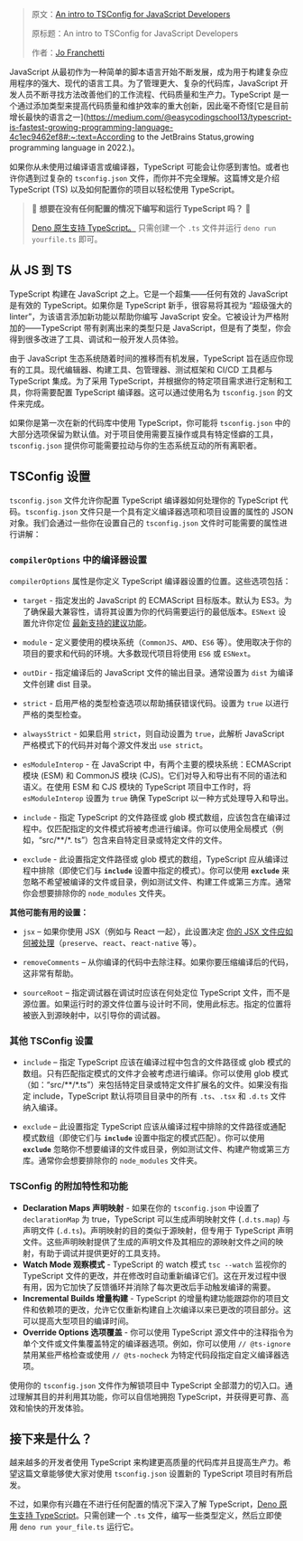 > 原文：[An intro to TSConfig for JavaScript Developers](https://deno.com/blog/intro-to-tsconfig)
> 
> 原标题：An intro to TSConfig for JavaScript Developers
>
> 作者：[Jo Franchetti](https://github.com/thisisjofrank)

JavaScript 从最初作为一种简单的脚本语言开始不断发展，成为用于构建复杂应用程序的强大、现代的语言工具。为了管理更大、复杂的代码库，JavaScript 开发人员不断寻找方法改善他们的工作流程、代码质量和生产力。TypeScript 是一个通过添加类型来提高代码质量和维护效率的重大创新，因此毫不奇怪[它是目前增长最快的语言之一](https://medium.com/@easycodingschool13/typescript-is-fastest-growing-programming-language-4c1ec9462ef8#:~:text=According to the JetBrains Status,growing programming language in 2022.)。

如果你从未使用过编译语言或编译器，TypeScript 可能会让你感到害怕。或者也许你遇到过复杂的 `tsconfig.json` 文件，而你并不完全理解。这篇博文是介绍 TypeScript (TS) 以及如何配置你的项目以轻松使用 TypeScript。

> 🚨️ **想要在没有任何配置的情况下编写和运行 TypeScript 吗？** 🚨️
>
> [Deno 原生支持 TypeScript。](https://deno.land/manual/advanced/typescript) 只需创建一个 `.ts` 文件并运行 `deno run yourfile.ts` 即可。

从 JS 到 TS
----------------------
TypeScript 构建在 JavaScript 之上。它是一个超集——任何有效的 JavaScript 是有效的 TypeScript。如果你是 TypeScript 新手，很容易将其视为 “超级强大的 linter”，为该语言添加新功能以帮助你编写 JavaScript 安全。它被设计为严格附加的——TypeScript 带有剥离出来的类型只是 JavaScript，但是有了类型，你会得到很多改进了工具、调试和一般开发人员体验。

由于 JavaScript 生态系统随着时间的推移而有机发展，TypeScript 旨在适应你现有的工具。现代编辑器、构建工具、包管理器、测试框架和 CI/CD 工具都与 TypeScript 集成。为了采用 TypeScript，并根据你的特定项目需求进行定制和工具，你将需要配置 TypeScript 编译器。这可以通过使用名为 `tsconfig.json` 的文件来完成。

如果你是第一次在新的代码库中使用 TypeScript，你可能将 `tsconfig.json` 中的大部分选项保留为默认值。对于项目使用需要互操作或具有特定怪癖的工具，`tsconfig.json` 提供你可能需要拉动与你的生态系统互动的所有离职者。

## TSConfig 设置

`tsconfig.json` 文件允许你配置 TypeScript 编译器如何处理你的 TypeScript 代码。`tsconfig.json` 文件只是一个具有定义编译器选项和项目设置的属性的 JSON 对象。我们会通过一些你在设置自己的 `tsconfig.json` 文件时可能需要的属性进行讲解：

### `compilerOptions` 中的编译器设置

`compilerOptions` 属性是你定义 TypeScript 编译器设置的位置。这些选项包括：

- `target` - 指定发出的 JavaScript 的 ECMAScript 目标版本。默认为 ES3。为了确保最大兼容性，请将其设置为你的代码需要运行的最低版本。`ESNext` 设置允许你定位 [最新支持的建议功能](https://github.com/tc39/proposals)。
- `module` - 定义要使用的模块系统（`CommonJS`、`AMD`、`ES6` 等）。使用取决于你的项目的要求和代码的环境。大多数现代项目将使用 `ES6` 或 `ESNext`。
- `outDir` - 指定编译后的 JavaScript 文件的输出目录。通常设置为 `dist` 为编译文件创建 dist 目录。
- `strict` - 启用严格的类型检查选项以帮助捕获错误代码。设置为 `true` 以进行严格的类型检查。
- `alwaysStrict` - 如果启用 `strict`，则自动设置为 `true`，此解析 JavaScript 严格模式下的代码并对每个源文件发出 `use strict`。
- `esModuleInterop` - 在 JavaScript 中，有两个主要的模块系统：ECMAScript 模块 (ESM) 和 CommonJS 模块 (CJS)。它们对导入和导出有不同的语法和语义。在使用 ESM 和 CJS 模块的 TypeScript 项目中工作时，将 `esModuleInterop` 设置为 `true` 确保 TypeScript 以一种方式处理导入和导出。

- `include` - 指定 TypeScript 的文件路径或 glob 模式数组，应该包含在编译过程中。仅匹配指定的文件模式将被考虑进行编译。你可以使用全局模式（例如，“src/**/*.
ts”）包含来自特定目录或特定文件的文件。
- `exclude` - 此设置指定文件路径或 glob 模式的数组，TypeScript 应从编译过程中排除（即使它们与 **`include`** 设置中指定的模式）。你可以使用 **`exclude`** 来忽略不希望被编译的文件或目录，例如测试文件、构建工件或第三方库。通常你会想要排除你的 `node_modules` 文件夹。

**其他可能有用的设置：**

- `jsx` – 如果你使用 JSX（例如与 React 一起），此设置决定 [你的 JSX 文件应如何被处理](https://github.com/microsoft/TypeScript-Handbook/blob/master/pages/JSX.md)（`preserve`、`react`、`react-native` 等）。

- `removeComments` – 从你编译的代码中去除注释。如果你要压缩编译后的代码，这非常有帮助。

- `sourceRoot` – 指定调试器在调试时应该在何处定位 TypeScript 文件，而不是源位置。如果运行时的源文件位置与设计时不同，使用此标志。指定的位置将被嵌入到源映射中，以引导你的调试器。

### **其他 TSConfig 设置**

- `include` – 指定 TypeScript 应该在编译过程中包含的文件路径或 glob 模式的数组。只有匹配指定模式的文件才会被考虑进行编译。你可以使用 glob 模式（如：“src/**/*.ts”）来包括特定目录或特定文件扩展名的文件。如果没有指定 include，TypeScript 默认将项目目录中的所有 `.ts`、`.tsx` 和 `.d.ts` 文件纳入编译。

- `exclude` – 此设置指定 TypeScript 应该从编译过程中排除的文件路径或通配模式数组（即使它们与 **`include`** 设置中指定的模式匹配）。你可以使用 **`exclude`** 忽略你不想要编译的文件或目录，例如测试文件、构建产物或第三方库。通常你会想要排除你的 `node_modules` 文件夹。

### TSConfig 的附加特性和功能

- **Declaration Maps 声明映射** - 如果在你的 `tsconfig.json` 中设置了 `declarationMap` 为 true，TypeScript 可以生成声明映射文件 (`.d.ts.map`) 与声明文件 (`.d.ts`)。声明映射的目的类似于源映射，但专用于 TypeScript 声明文件。这些声明映射提供了生成的声明文件及其相应的源映射文件之间的映射，有助于调试并提供更好的工具支持。
- **Watch Mode 观察模式** - TypeScript 的 watch 模式 `tsc --watch` 监视你的 TypeScript 文件的更改，并在修改时自动重新编译它们。这在开发过程中很有用，因为它加快了反馈循环并消除了每次更改后手动触发编译的需要。
- **Incremental Builds 增量构建** - TypeScript 的增量构建功能跟踪你的项目文件和依赖项的更改，允许它仅重新构建自上次编译以来已更改的项目部分。这可以提高大型项目的编译时间。
- **Override Options 选项覆盖** - 你可以使用 TypeScript 源文件中的注释指令为单个文件或文件集覆盖特定的编译器选项。例如，你可以使用 `// @ts-ignore` 禁用某些严格检查或使用 `// @ts-nocheck` 为特定代码段指定自定义编译器选项。

使用你的 `tsconfig.json` 文件作为解锁项目中 TypeScript 全部潜力的切入口。通过理解其目的并利用其功能，你可以自信地拥抱 TypeScript，并获得更可靠、高效和愉快的开发体验。

## 接下来是什么？

越来越多的开发者使用 TypeScript 来构建更高质量的代码库并且提高生产力。希望这篇文章能够使大家对使用 `tsconfig.json` 设置新的 TypeScript 项目时有所启发。

不过，如果你有兴趣在不进行任何配置的情况下深入了解 TypeScript，[Deno 原生支持 TypeScript](https://deno.land/manual/advanced/typescript)。只需创建一个 `.ts` 文件，编写一些类型定义，然后立即使用 `deno run your_file.ts` 运行它。